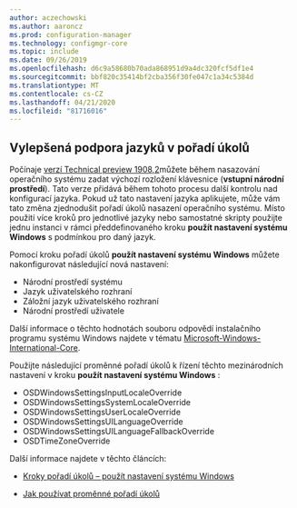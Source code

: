 ```yaml
---
author: aczechowski
ms.author: aaroncz
ms.prod: configuration-manager
ms.technology: configmgr-core
ms.topic: include
ms.date: 09/26/2019
ms.openlocfilehash: d6c9a58680b70ada868951d9a4dc320fcf5df1e4
ms.sourcegitcommit: bbf820c35414bf2cba356f30fe047c1a34c5384d
ms.translationtype: MT
ms.contentlocale: cs-CZ
ms.lasthandoff: 04/21/2020
ms.locfileid: "81716016"
---
```

## <a name="improved-language-support-in-task-sequence"></a><a name="bkmk_osd"></a>Vylepšená podpora jazyků v pořadí úkolů

<!--5411057-->

Počínaje [verzí Technical preview 1908,2](../../technical-preview-1908-2.md#bkmk_osd)můžete během nasazování operačního systému zadat výchozí rozložení klávesnice (**vstupní národní prostředí**). Tato verze přidává během tohoto procesu další kontrolu nad konfigurací jazyka. Pokud už tato nastavení jazyka aplikujete, může vám tato změna zjednodušit pořadí úkolů nasazení operačního systému. Místo použití více kroků pro jednotlivé jazyky nebo samostatné skripty použijte jednu instanci v rámci předdefinovaného kroku **použít nastavení systému Windows** s podmínkou pro daný jazyk.

Pomocí kroku pořadí úkolů **použít nastavení systému Windows** můžete nakonfigurovat následující nová nastavení:

- Národní prostředí systému
- Jazyk uživatelského rozhraní
- Záložní jazyk uživatelského rozhraní
- Národní prostředí uživatele

Další informace o těchto hodnotách souboru odpovědí instalačního programu systému Windows najdete v tématu [Microsoft-Windows-International-Core](https://docs.microsoft.com/windows-hardware/customize/desktop/unattend/microsoft-windows-international-core).

Použijte následující proměnné pořadí úkolů k řízení těchto mezinárodních nastavení v kroku **použít nastavení systému Windows** :

- OSDWindowsSettingsInputLocaleOverride
- OSDWindowsSettingsSystemLocaleOverride
- OSDWindowsSettingsUserLocaleOverride
- OSDWindowsSettingsUILanguageOverride
- OSDWindowsSettingsUILanguageFallbackOverride
- OSDTimeZoneOverride

Další informace najdete v těchto článcích:

- [Kroky pořadí úkolů – použít nastavení systému Windows](../../../../../osd/understand/task-sequence-steps.md#BKMK_ApplyWindowsSettings)

- [Jak používat proměnné pořadí úkolů](../../../../../osd/understand/using-task-sequence-variables.md)
